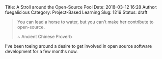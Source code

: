 Title: A Stroll around the Open-Source Pool
Date: 2018-03-12 16:28
Author: fuegalicious
Category: Project-Based Learning
Slug: 1219
Status: draft

> You can lead a horse to water, but you can't make her contribute to
> open-source.
>
> \~ Ancient Chinese Proverb

I've been toeing around a desire to get involved in open source software
development for a few months now.
